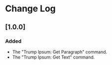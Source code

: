 # Change Log

## [1.0.0]
### Added
  - The "Trump Ipsum: Get Paragraph" command.
  - The "Trump Ipsum: Get Text" command.
